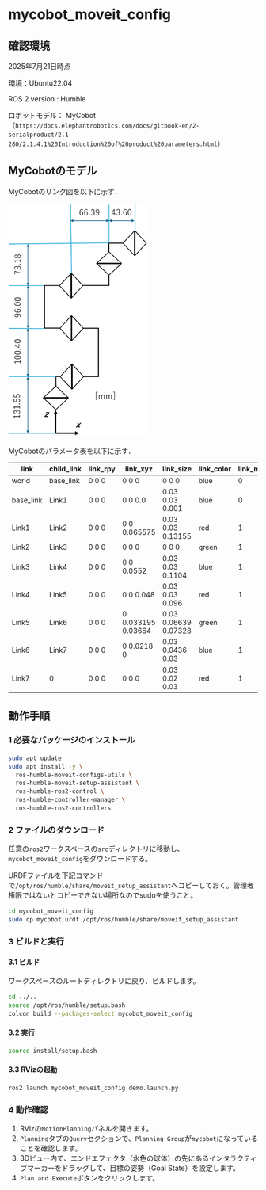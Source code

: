 # mycobot_moveit_config
## 確認環境
2025年7月21日時点

環境：Ubuntu22.04

ROS 2 version : Humble

ロボットモデル： MyCobot（`https://docs.elephantrobotics.com/docs/gitbook-en/2-serialproduct/2.1-280/2.1.4.1%20Introduction%20of%20product%20parameters.html`）
## MyCobotのモデル
MyCobotのリンク図を以下に示す．

<img src="img/image.png" alt="説明文" width="280" />

MyCobotのパラメータ表を以下に示す．

| link       | child\_link | link\_rpy | link\_xyz          | link\_size           | link\_color | link\_mass | ... | joint\_xyz1       | joint\_axis1 | ... |
| ---------- | ----------- | --------- | ------------------ | -------------------- | ----------- | ---------- |-----| ----------------- | ------------ |-----|
| world      | base\_link  | 0 0 0     | 0 0 0              | 0 0 0                | blue        | 0          | ... | 0 0 0             | 0 0 0        | ... |
| base\_link | Link1       | 0 0 0     | 0 0 0.0            | 0.03 0.03 0.001      | blue        | 0          | ... | 0 0 0             | 0 0 0        | ... |
| Link1      | Link2       | 0 0 0     | 0 0 0.065575       | 0.03 0.03 0.13155    | red         | 1          | ... | 0 0 0.13155       | 0 0 1        | ... |
| Link2      | Link3       | 0 0 0     | 0 0 0              | 0 0 0                | green       | 1          | ... | 0 0 0             | 0 1 0        | ... |
| Link3      | Link4       | 0 0 0     | 0 0 0.0552         | 0.03 0.03 0.1104     | blue        | 1          | ... | 0 0 0.1104        | 0 1 0        | ... |
| Link4      | Link5       | 0 0 0     | 0 0 0.048          | 0.03 0.03 0.096      | red         | 1          | ... | 0 0 0.096         | 0 1 0        | ... |
| Link5      | Link6       | 0 0 0     | 0 0.033195 0.03664 | 0.03 0.06639 0.07328 | green       | 1          | ... | 0 0.06639 0.07318 | 0 0 1        | ... |
| Link6      | Link7       | 0 0 0     | 0 0.0218 0         | 0.03 0.0436 0.03     | blue        | 1          | ... | 0 0.0436 0        | 0 1 0        | ... |
| Link7      | 0           | 0 0 0     | 0 0 0              | 0.03 0.02 0.03       | red         | 1          | ... |                   |              | ... |


## 動作手順
### 1 必要なパッケージのインストール

```bash
sudo apt update
sudo apt install -y \
  ros-humble-moveit-configs-utils \
  ros-humble-moveit-setup-assistant \
  ros-humble-ros2-control \
  ros-humble-controller-manager \
  ros-humble-ros2-controllers 
```

### 2 ファイルのダウンロード 
任意の`ros2`ワークスペースの`src`ディレクトリに移動し、`mycobot_moveit_config`をダウンロードする。

URDFファイルを下記コマンドで`/opt/ros/humble/share/moveit_setup_assistant`へコピーしておく。管理者権限ではないとコピーできない場所なのでsudoを使うこと。
```bash
cd mycobot_moveit_config
sudo cp mycobot.urdf /opt/ros/humble/share/moveit_setup_assistant
```

### 3 ビルドと実行
#### 3.1 ビルド
ワークスペースのルートディレクトリに戻り、ビルドします。
```bash
cd ../..
source /opt/ros/humble/setup.bash
colcon build --packages-select mycobot_moveit_config
```
#### 3.2 実行
```bash
source install/setup.bash
```
#### 3.3 RVizの起動
```bash
ros2 launch mycobot_moveit_config demo.launch.py
```

### 4 動作確認

1.  RVizの`MotionPlanning`パネルを開きます。
2.  `Planning`タブの`Query`セクションで、`Planning Group`が`mycobot`になっていることを確認します。
3.  3Dビュー内で、エンドエフェクタ（水色の球体）の先にあるインタラクティブマーカーをドラッグして、目標の姿勢（Goal State）を設定します。
4.  `Plan and Execute`ボタンをクリックします。
